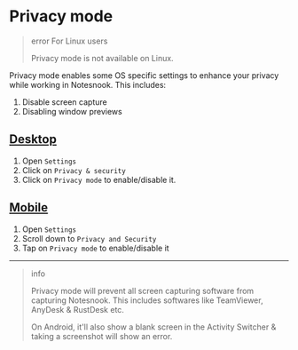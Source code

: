 # Privacy mode

> error For Linux users
>
> Privacy mode is not available on Linux.

Privacy mode enables some OS specific settings to enhance your privacy while working in Notesnook. This includes:

1. Disable screen capture
2. Disabling window previews

## [Desktop](#/tab/desktop)

1. Open `Settings`
2. Click on `Privacy & security`
3. Click on `Privacy mode` to enable/disable it.

## [Mobile](#/tab/mobile)

1. Open `Settings`
2. Scroll down to `Privacy and Security`
3. Tap on `Privacy mode` to enable/disable it

---

> info
>
> Privacy mode will prevent all screen capturing software from capturing Notesnook. This includes softwares like TeamViewer, AnyDesk & RustDesk etc.
>
> On Android, it'll also show a blank screen in the Activity Switcher & taking a screenshot will show an error.
